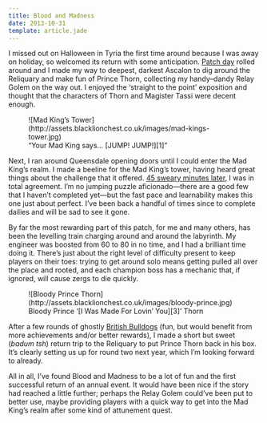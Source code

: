 ```yaml
---
title: Blood and Madness
date: 2013-10-31
template: article.jade
---
```


I missed out on Halloween in Tyria the first time around because I was away on holiday, so welcomed its return with some anticipation. [Patch day][0] rolled around and I made my way to deepest, darkest Ascalon to dig around the Reliquary and make fun of Prince Thorn, collecting my handy–dandy Relay Golem on the way out. I enjoyed the ‘straight to the point’ exposition and thought that the characters of Thorn and Magister Tassi were decent enough.

<figure class="pull">
    ![Mad King’s Tower](http://assets.blacklionchest.co.uk/images/mad-kings-tower.jpg)
    <figcaption><q>Your Mad King says… [JUMP! JUMP!][1]</q></figcaption>
</figure>

Next, I ran around Queensdale opening doors until I could enter the Mad King’s realm. I made a beeline for the Mad King’s tower, having heard great things about the challenge that it offered. [45 sweary minutes later][2], I was in total agreement. I’m no jumping puzzle aficionado—there are a good few that I haven’t completed yet—but the fast pace and learnability makes this one just about perfect. I’ve been back a handful of times since to complete dailies and will be sad to see it gone.

By far the most rewarding part of this patch, for me and many others, has been the levelling train charging around and around the labyrinth. My engineer was boosted from 60 to 80 in no time, and I had a brilliant time doing it. There’s just about the right level of difficulty present to keep players on their toes: trying to get around solo means getting pulled all over the place and rooted, and each champion boss has a mechanic that, if ignored, will cause zergs to die quickly.

<figure class="push">
    ![Bloody Prince Thorn](http://assets.blacklionchest.co.uk/images/bloody-prince.jpg)
    <figcaption>Bloody Prince ‘[I Was Made For Lovin’ You][3]’ Thorn</figcaption>
</figure>

After a few rounds of ghostly [British Bulldogs][4] (fun, but would benefit from more achievements and/or better rewards), I made a short but sweet (*badum tsh*) return trip to the Reliquary to put Prince Thorn back in his box. It’s clearly setting us up for round two next year, which I’m looking forward to already.

All in all, I’ve found Blood and Madness to be a lot of fun and the first successful return of an annual event. It would have been nice if the story had reached a little further; perhaps the Relay Golem could’ve been put to better use, maybe providing players with a quick way to get into the Mad King’s realm after some kind of attunement quest.


[0]: https://www.guildwars2.com/en/the-game/releases/october-15-2013/ "Blood and Madness patch notes"
[1]: http://www.youtube.com/watch?v=010KyIQjkTk
[2]: http://www.youtube.com/watch?v=wa3eoMnMC80 "Expert swearing demonstration"
[3]: http://www.youtube.com/watch?v=diKz9udywg4
[4]: http://en.wikipedia.org/wiki/British_bulldogs_(game)
